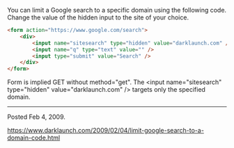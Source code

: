 You can limit a Google search to a specific domain using the following code. Change the value of the hidden input to the site of your choice.

```html
<form action="https://www.google.com/search">
	<div>
		<input name="sitesearch" type="hidden" value="darklaunch.com" />
		<input name="q" type="text" value="" />
		<input type="submit" value="Search" />
	</div>
</form>
```

Form is implied GET without method="get".
The &lt;input name="sitesearch" type="hidden" value="darklaunch.com" /> targets only the specified domain.

---

Posted Feb 4, 2009.

https://www.darklaunch.com/2009/02/04/limit-google-search-to-a-domain-code.html